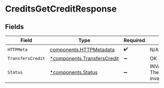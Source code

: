 # CreditsGetCreditResponse


## Fields

| Field                                                                     | Type                                                                      | Required                                                                  | Description                                                               |
| ------------------------------------------------------------------------- | ------------------------------------------------------------------------- | ------------------------------------------------------------------------- | ------------------------------------------------------------------------- |
| `HTTPMeta`                                                                | [components.HTTPMetadata](../../models/components/httpmetadata.md)        | :heavy_check_mark:                                                        | N/A                                                                       |
| `TransfersCredit`                                                         | [*components.TransfersCredit](../../models/components/transferscredit.md) | :heavy_minus_sign:                                                        | OK                                                                        |
| `Status`                                                                  | [*components.Status](../../models/components/status.md)                   | :heavy_minus_sign:                                                        | INVALID_ARGUMENT: The request has an invalid argument.                    |